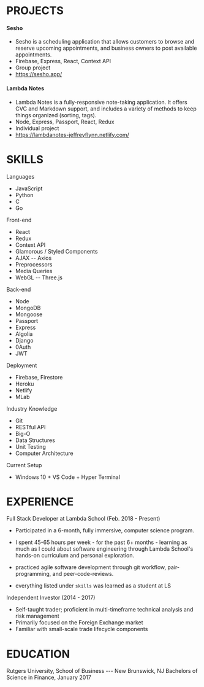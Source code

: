 # PROJECTS

#### Sesho
  * Sesho is a scheduling application that allows customers to browse and reserve upcoming appointments, and business owners to post available appointments.
  * Firebase, Express, React, Context API
  * Group project
  * https://sesho.app/

#### Lambda Notes
  * Lambda Notes is a fully-responsive note-taking application. It offers CVC and Markdown support, and includes a variety of methods to keep things organized (sorting, tags).
  * Node, Express, Passport, React, Redux
  * Individual project
  * https://lambdanotes-jeffreyflynn.netlify.com/ 




# SKILLS

Languages
  * JavaScript
  * Python
  * C
  * Go

Front-end
  * React
  * Redux
  * Context API
  * Glamorous / Styled Components
  * AJAX -- Axios
  * Preprocessors 
  * Media Queries
  * WebGL -- Three.js

Back-end
  * Node
  * MongoDB
  * Mongoose
  * Passport
  * Express
  * Algolia
  * Django
  * 0Auth
  * JWT

Deployment
  * Firebase, Firestore
  * Heroku
  * Netlify
  * MLab

Industry Knowledge
  * Git
  * RESTful API
  * Big-O
  * Data Structures
  * Unit Testing
  * Computer Architecture

Current Setup
  * Windows 10 + VS Code + Hyper Terminal



# EXPERIENCE

Full Stack Developer at Lambda School (Feb. 2018 - Present)
  * Participated in a 6-month, fully immersive, computer science program.

  * I spent 45-65 hours per week - for the past 6+ months - learning as much as I could about software engineering through Lambda School's hands-on curriculum and personal exploration.
  * practiced agile software development through git workflow, pair-programming, and peer-code-reviews.
  * everything listed under `skills` was learned as a student at LS


Independent Investor (2014 - 2017)
  * Self-taught trader; proficient in multi-timeframe technical analysis and risk management 
  * Primarily focused on the Foreign Exchange market
  * Familiar with small-scale trade lifecycle components 



# EDUCATION

Rutgers University, School of Business   ---   New Brunswick, NJ
Bachelors of Science in Finance, January 2017


